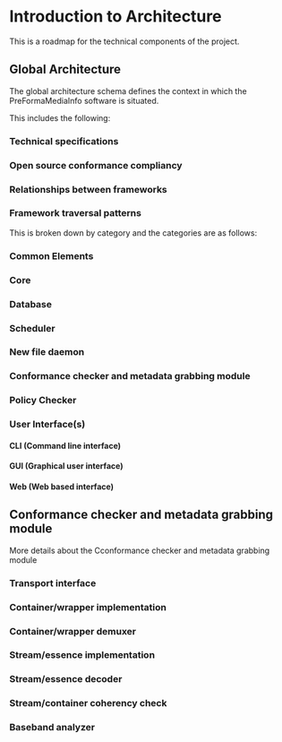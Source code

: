 # Introduction to Architecture

This is a roadmap for the technical components of the project.

## Global Architecture

The global architecture schema defines the context in which the PreFormaMediaInfo software is situated.

This includes the following:

### Technical specifications

### Open source conformance compliancy

### Relationships between frameworks

### Framework traversal patterns

This is broken down by category and the categories are as follows:

### Common Elements

### Core

### Database

### Scheduler

### New file daemon

### Conformance checker and metadata grabbing module

### Policy Checker

### User Interface(s)

#### CLI (Command line interface)

#### GUI (Graphical user interface)

#### Web (Web based interface)


## Conformance checker and metadata grabbing module

More details about the Cconformance checker and metadata grabbing module

### Transport interface

### Container/wrapper implementation

### Container/wrapper demuxer

### Stream/essence implementation

### Stream/essence decoder

### Stream/container coherency check

###  Baseband analyzer
